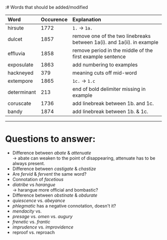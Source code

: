 :# Words that should be added/modified

| Word              | Occurence | Explanation                                                            |
| :---------------- | :-------- | :----------------------                                                |
| hirsute           | 1772      | `1.` -> `1a.`                                                          |
| dulcet            | 1857      | remove one of the two linebreaks between 1a(i). and 1a(ii). in example |
| effluvia          | 1858      | remove period in the middle of the first example sentence              |
| exposulate        | 1863      | add numbering to examples                                              |
| hackneyed         | 379       | meaning cuts off mid-word                                              |
| extempore         | 1865      | `1c.` -> `1.c `                                                        |
| determinant       | 213       | end of bold delimiter missing in example                               |
| coruscate         | 1736      | add linebreak between 1b. and 1c.                                      |
| bandy             | 1874      | add linebreak between 1b. & 1c.                                        |

----

# Questions to answer:

- Difference between _abate_ & _attenuate_<br />
  → abate can weaken to	 the point of disappearing, attenuate has to be always present.
- Difference between _castigate_ & _chastize_
- Are _fervid_ & _fervent_ the same word?
- Connotation of _facetious_
- _diatribe_ vs _harangue_<br />
  → harangue more official and bombastic?
- Difference between _obstinate_ &  _obdurate_
- _quiescence_ vs. _abeyance_
- _phlegmatic_ has a negative connotation, doesn't it?
- _mendacity_ vs.
- _presage_ vs. _omen_ vs. _augury_
- _frenetic_ vs. _frantic_
- _imprudence_ vs. _improvidence_
- reproof vs. reproach
